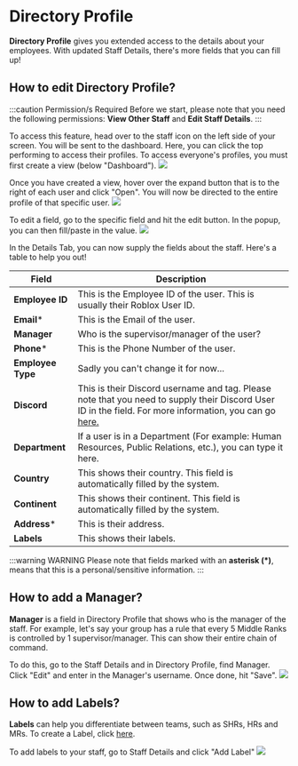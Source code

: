# Directory Profile
**Directory Profile** gives you extended access to the details about your employees. With updated Staff Details, there's more fields that you can fill up!

## How to edit Directory Profile?
:::caution Permission/s Required
Before we start, please note that you need the following permissions: **View Other Staff** and **Edit Staff Details**.
:::

To access this feature, head over to the staff icon on the left side of your screen. You will be sent to the dashboard. Here, you can click the top performing to access their profiles. To access everyone's profiles, you must first create a view (below "Dashboard").
![](https://cdn.discordapp.com/attachments/1015246364692717609/1028174824318697552/unknown.png)

Once you have created a view, hover over the expand button that is to the right of each user and click "Open". You will now be directed to the entire profile of that specific user.
![](https://cdn.discordapp.com/attachments/1015246364692717609/1028245439155281941/unknown.png)

To edit a field, go to the specific field and hit the edit button. In the popup, you can then fill/paste in the value.
![](https://cdn.discordapp.com/attachments/1015246364692717609/1028268819770261544/unknown.png)

In the Details Tab, you can now supply the fields about the staff. Here's a table to help you out!

| Field | Description |
| -- | -- |
| **Employee ID** |  This is the Employee ID of the user. This is usually their Roblox User ID. |
| **Email*** | This is the Email of the user. |
| **Manager** | Who is the supervisor/manager of the user? |
| **Phone*** | This is the Phone Number of the user.
| **Employee Type** | Sadly you can't change it for now... |
| **Discord** | This is their Discord username and tag. Please note that you need to supply their Discord User ID in the field. For more information, you can go [here.](https://docs.hyra.io/guides/staff-management/getting-discord-ids)|
| **Department** | If a user is in a Department (For example: Human Resources, Public Relations, etc.), you can type it here. |
| **Country** | This shows their country. This field is automatically filled by the system. |
| **Continent** | This shows their continent. This field is automatically filled by the system. |
| **Address*** | This is their address. |
| **Labels** | This shows their labels. |

:::warning WARNING
Please note that fields marked with an **asterisk (*)**, means that this is a personal/sensitive information.
:::

## How to add a Manager?
**Manager** is a field in Directory Profile that shows who is the manager of the staff. For example, let's say your group has a rule that every 5 Middle Ranks is controlled by 1 supervisor/manager. This can show their entire chain of command.

To do this, go to the Staff Details and in Directory Profile, find Manager. Click "Edit" and enter in the Manager's username. Once done, hit "Save".
![](https://cdn.discordapp.com/attachments/1015246364692717609/1028271939334193233/staffpf_1.gif)

## How to add Labels?
**Labels** can help you differentiate between teams, such as SHRs, HRs and MRs. To create a Label, click [here](https://docs.hyra.io/guides/workspace-settings/labels). 

To add labels to your staff, go to Staff Details and click "Add Label"
![](https://cdn.discordapp.com/attachments/1015246364692717609/1028279182322565181/label.gif)
